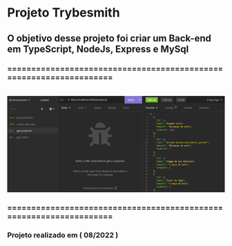 # Projeto Trybesmith

## O objetivo desse projeto foi criar um Back-end em TypeScript, NodeJs, Express e MySql

### ===================================================================

<br>
<img src="./src/images/exemplo.png" />
<br>

### ===================================================================

### Projeto realizado em ( 08/2022 )